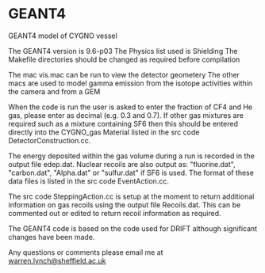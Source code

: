# GEANT4
GEANT4 model of CYGNO vessel

The GEANT4 version is 9.6-p03
The Physics list used is Shielding
The Makefile directories should be changed as required before compilation

The mac vis.mac can be run to view the detector geometery
The other macs are used to model gamma emission from the isotope activities within the camera and from a GEM

When the code is run the user is asked to enter the fraction of CF4 and He gas, please enter as decimal (e.g. 0.3 and 0.7). If other gas mixtures are required such as a mixture containing SF6 then this should be entered directly into the CYGNO_gas Material listed in the src code DetectorConstruction.cc. 

The energy deposited within the gas volume during a run is recorded in the output file edep.dat. Nuclear recoils are also output as: "fluorine.dat", "carbon.dat", "Alpha.dat" or "sulfur.dat" if SF6 is used. The format of these data files is listed in the src code EventAction.cc.

The src code SteppingAction.cc is setup at the moment to return additional information on gas recoils using the output file Recoils.dat. This can be commented out or edited to return recoil information as required. 

The GEANT4 code is based on the code used for DRIFT although significant changes have been made.

Any questions or comments please email me at warren.lynch@sheffield.ac.uk

